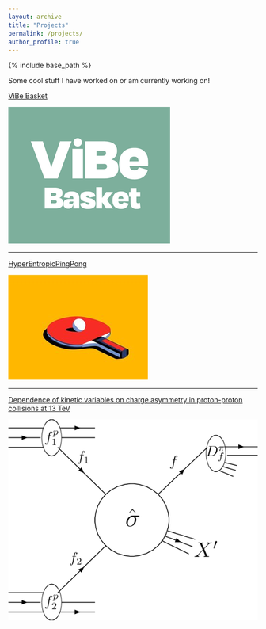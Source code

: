```yaml
---
layout: archive
title: "Projects"
permalink: /projects/
author_profile: true
---
```


{% include base_path %}

Some cool stuff I have worked on or am currently working on!

[ViBe Basket](/vibebasket/)

[![vibebasket.png](/images/vibebasket3.png)](/vibebasket)

---

[HyperEntropicPingPong](/hepp/)

[![hepp.jpg](/images/hepp.jpg)](/hepp)

---

[Dependence of kinetic variables on charge asymmetry in proton-proton collisions at 13 TeV](/ph219courseproject/)

[![hepp.jpg](/images/Production-of-a-large-p-T-pion-in-a-hard-pp-collision.png)](/ph219courseproject)

